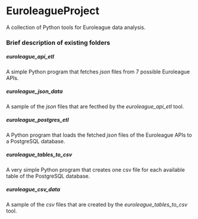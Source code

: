 # EuroleagueProject
A collection of Python tools for Euroleague data analysis.

### Brief description of existing folders

##### euroleague_api_etl
A simple Python program that fetches _json_ files from 7 possible Euroleague APIs.

##### euroleague_json_data
A sample of the _json_ files that are fecthed by the _euroleague_api_etl_ tool.

##### euroleague_postgres_etl
A Python program that loads the fetched _json_ files of the Euroleague APIs to a PostgreSQL database.

##### euroleague_tables_to_csv
A very simple Python program that creates one csv file for each available table of the PostgreSQL database.

##### euroleague_csv_data
A sample of the _csv_ files that are created by the _euroleague_tables_to_csv_ tool.
